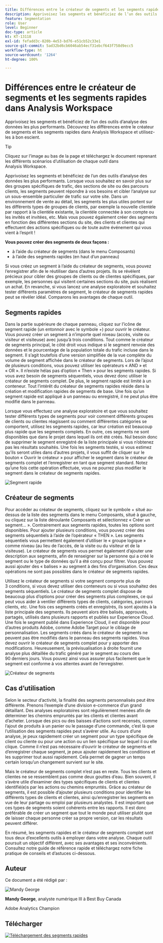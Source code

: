 ```yaml
---
title: Différences entre le créateur de segments et les segments rapides dans Analysis Workspace
description: Apprivoisez les segments et bénéficiez de l’un des outils d’analyse des données les plus performants. Découvrez les différences entre le créateur de segments et les segments rapides dans Analysis Workspace et utilisez-les à bon escient.
feature: Segmentation
role: User
level: Beginner
doc-type: article
kt: KT-13118
exl-id: fefadd3c-820b-4e53-bd76-e51cb52c33e1
source-git-commit: 5ad32bd6cb6046ab54ecf31ebcf643f758d9ecc5
workflow-type: ht
source-wordcount: '1264'
ht-degree: 100%

---
```


# Différences entre le créateur de segments et les segments rapides dans Analysis Workspace

Apprivoisez les segments et bénéficiez de l’un des outils d’analyse des données les plus performants. Découvrez les différences entre le créateur de segments et les segments rapides dans Analysis Workspace et utilisez-les à bon escient.

>[!TIP]
>
> Cliquez sur l’image au bas de la page et téléchargez le document reprenant les différents scénarios d’utilisation de chaque outil dans Analysis Workspace.

Apprivoisez les segments et bénéficiez de l’un des outils d’analyse des données les plus performants. Lorsque vous souhaitez en savoir plus sur des groupes spécifiques de trafic, des sections de site ou des parcours clients, les segments peuvent répondre à vos besoins et cibler l’analyse sur un sous-ensemble particulier de trafic sur votre site. Dans un environnement de vente au détail, les segments les plus utiles portent sur les différents types de groupes de clients, par exemple la nouvelle clientèle par rapport à la clientèle existante, la clientèle connectée à son compte ou les invités et invitées, etc. Mais vous pouvez également créer des segments en fonction des différentes sections du site, des clients et clientes qui effectuent des actions spécifiques ou de toute autre événement qui vous vient à l’esprit !

**Vous pouvez créer des segments de deux façons :**

* à l’aide du créateur de segments (dans le menu Composants)
* à l’aide des segments rapides (en haut d’un panneau)

Si vous créez un segment à l’aide du créateur de segments, vous pouvez l’enregistrer afin de le réutiliser dans d’autres projets. Ils se révèlent précieux pour cibler des groupes de clients ou de clientes spécifiques, par exemple, les personnes qui visitent certaines sections du site, puis réalisent un achat. En revanche, si vous lancez une analyse exploratoire et souhaitez tester différents paramètres de segment, le créateur de segments rapides peut se révéler idéal. Comparons les avantages de chaque outil.

## Segments rapides

Dans la partie supérieure de chaque panneau, cliquez sur l’icône de segment rapide (un entonnoir avec le symbole +) pour ouvrir le créateur. Vous pouvez créer un segment à n’importe quel niveau (accès, visite ou visiteur et visiteuse) avec jusqu’à trois conditions. Tout comme le créateur de segments principal, le côté droit vous indique si le segment renvoie des données et le pourcentage de la population totale du trafic incluse dans le segment. Il s’agit toutefois d’une version simplifiée de la vue complète du volume de segment affichée dans le créateur de segments. Lors de l’ajout de plusieurs conditions, vous pouvez utiliser les opérateurs « AND » et « OR ». Il n’existe hélas pas d’option « Then » pour les segments rapides. Si vous avez besoin de segments séquentiels, vous devez donc utiliser le créateur de segments complet. De plus, le segment rapide est limité à un conteneur. Tout l’intérêt du créateur de segments rapides réside dans la création et modification rapides de segments de base. Une fois qu’un segment rapide est appliqué à un panneau ou enregistré, il ne peut plus être modifié dans le panneau.

Lorsque vous effectuez une analyse exploratoire et que vous souhaitez tester différents types de segments pour voir comment différents groupes de clients ou clientes réagissent ou comment différentes catégories se comportent, utilisez les segments rapides, car leur création est beaucoup plus rapide que les segments complets. En outre, ces segments ne sont disponibles que dans le projet dans lequel ils ont été créés. Nul besoin donc de supprimer le segment enregistré de la liste principale si vous n’obtenez pas les résultats souhaités. Une fois les segments testés, si vous estimez qu’ils seront utiles dans d’autres projets, il vous suffit de cliquer sur le bouton « Ouvrir le créateur » pour afficher le segment dans le créateur de segments complet et l’enregistrer en tant que segment standard. Notez qu’une fois cette opération effectuée, vous ne pourrez plus modifier le segment dans le créateur de segments rapides.

![Segment rapide](assets/quick-segement.png)

## Créateur de segments

Pour accéder au créateur de segments, cliquez sur le symbole + situé au-dessus de la liste des segments dans le menu Composants, situé à gauche, ou cliquez sur la liste déroulante Composants et sélectionnez « Créer un segment… ». Contrairement aux segments rapides, toutes les options sont disponibles. Pour ajouter plusieurs conditions, vous pouvez créer des segments séquentiels à l’aide de l’opérateur « THEN ». Les segments séquentiels vous permettent également d’utiliser le « groupe logique » comme niveau (au lieu de l’accès, de la visite ou du visiteur et de la visiteuse). Le créateur de segments vous permet également d’ajouter une description aux segments, afin de renseigner sur la personne qui a créé le segment ou le type de données qu’il a été conçu pour filtrer. Vous pouvez aussi ajouter des « balises » au segment à des fins d’organisation. Ces deux opérations ne sont pas possibles dans le créateur de segments rapides.

Utilisez le créateur de segments si votre segment comporte plus de 3 conditions, si vous devez utiliser des conteneurs ou si vous souhaitez des segments séquentiels. Le créateur de segments complet dispose de beaucoup plus d’options pour créer des segments plus complexes, ce qui peut vous aider à ventiler différents types de clients, catégories, parcours clients, etc. Une fois ces segments créés et enregistrés, ils sont ajoutés à la liste principale des segments. Ils peuvent alors être balisés, approuvés, partagés, utilisés dans plusieurs rapports et publiés sur Experience Cloud. Une fois le segment publié dans Experience Cloud, il est disponible pour d’autres produits Adobe, comme Adobe Target pour le ciblage de personnalisation. Les segments créés dans le créateur de segments ne peuvent pas être modifiés dans le panneau des segments rapides. Vous devez ouvrir le créateur de segments complet pour y apporter des modifications. Heureusement, la prévisualisation à droite fournit une analyse plus détaillée du trafic généré par le segment au cours des 90 derniers jours. Vous pouvez ainsi vous assurer plus facilement que le segment est conforme à vos attentes avant de l’enregistrer.

![Créateur de segments](assets/segment-builder-quick.png)

## Cas d’utilisation

Selon le secteur d’activité, la finalité des segments personnalisés peut être différente. Prenons l’exemple d’une division e-commerce d’un grand détaillant. Des analyses exploratoires sont régulièrement menées afin de déterminer les chemins empruntés par les clients et clientes avant d’acheter. Lorsque des pics ou des baisses d’actions sont recensés, comme l’ajout de produits à un panier ou le passage d’une commande, c’est là que l’utilisation des segments rapides peut s’avérer utile. Au cours d’une analyse, je peux rapidement créer un segment pour un type spécifique de client ou cliente ou pour une action ou un lien spécifique sur lequel il ou elle clique. Comme il n’est pas nécessaire d’ouvrir le créateur de segments et d’enregistrer chaque segment, je peux ajouter rapidement les conditions et les supprimer tout aussi rapidement. Cela permet de gagner un temps certain lorsqu’un changement survient sur le site.

Mais le créateur de segments complet n’est pas en reste. Tous les clients et clientes ne se ressemblent pas comme deux gouttes d’eau. Bien souvent, il s’avère utile d’examiner des types spécifiques de clients et clientes identifié(e)s par les actions ou chemins empruntés. Grâce au créateur de segments, il est possible d’ajouter plusieurs conditions pour identifier les différents types de clients et clientes, ainsi qu’enregistrer les segments en vue de leur partage ou emploi par plusieurs analystes. Il est important que ces types de segments soient cohérents entre les rapports. Il est donc préférable de créer un segment que tout le monde peut utiliser plutôt que de laisser chaque personne créer sa propre version, car les résultats peuvent différer.

En résumé, les segments rapides et le créateur de segments complet sont tous deux d’excellents outils à employer dans votre analyse. Chaque outil poursuit un objectif différent, avec ses avantages et ses inconvénients. Consultez notre guide de référence rapide et téléchargez notre fiche pratique de conseils et d’astuces ci-dessous.

## Auteur

Ce document a été rédigé par :

![Mandy George](assets/mandy-george.jpg)

**Mandy George**, analyste numérique III à Best Buy Canada

Adobe Analytics Champion

## Télécharger

[![Téléchargement des segments rapides](assets/quick-segments-download-small.jpg)](assets/Adobe_Analytics_Segments_Vs_Segment_Builder_Reference_Guide.pdf)
